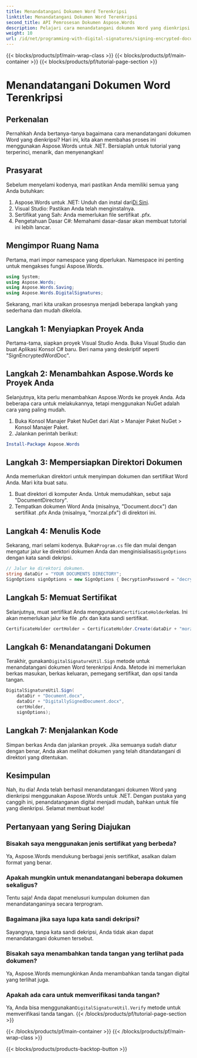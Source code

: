 ```yaml
---
title: Menandatangani Dokumen Word Terenkripsi
linktitle: Menandatangani Dokumen Word Terenkripsi
second_title: API Pemrosesan Dokumen Aspose.Words
description: Pelajari cara menandatangani dokumen Word yang dienkripsi menggunakan Aspose.Words untuk .NET dengan panduan terperinci dan langkah demi langkah ini. Sempurna untuk pengembang.
weight: 10
url: /id/net/programming-with-digital-signatures/signing-encrypted-document/
---
```


{{< blocks/products/pf/main-wrap-class >}}
{{< blocks/products/pf/main-container >}}
{{< blocks/products/pf/tutorial-page-section >}}

# Menandatangani Dokumen Word Terenkripsi

## Perkenalan

Pernahkah Anda bertanya-tanya bagaimana cara menandatangani dokumen Word yang dienkripsi? Hari ini, kita akan membahas proses ini menggunakan Aspose.Words untuk .NET. Bersiaplah untuk tutorial yang terperinci, menarik, dan menyenangkan!

## Prasyarat

Sebelum menyelami kodenya, mari pastikan Anda memiliki semua yang Anda butuhkan:

1.  Aspose.Words untuk .NET: Unduh dan instal dari[Di Sini](https://releases.aspose.com/words/net/).
2. Visual Studio: Pastikan Anda telah menginstalnya.
3. Sertifikat yang Sah: Anda memerlukan file sertifikat .pfx.
4. Pengetahuan Dasar C#: Memahami dasar-dasar akan membuat tutorial ini lebih lancar.

## Mengimpor Ruang Nama

Pertama, mari impor namespace yang diperlukan. Namespace ini penting untuk mengakses fungsi Aspose.Words.

```csharp
using System;
using Aspose.Words;
using Aspose.Words.Saving;
using Aspose.Words.DigitalSignatures;
```

Sekarang, mari kita uraikan prosesnya menjadi beberapa langkah yang sederhana dan mudah dikelola.

## Langkah 1: Menyiapkan Proyek Anda

Pertama-tama, siapkan proyek Visual Studio Anda. Buka Visual Studio dan buat Aplikasi Konsol C# baru. Beri nama yang deskriptif seperti "SignEncryptedWordDoc".

## Langkah 2: Menambahkan Aspose.Words ke Proyek Anda

Selanjutnya, kita perlu menambahkan Aspose.Words ke proyek Anda. Ada beberapa cara untuk melakukannya, tetapi menggunakan NuGet adalah cara yang paling mudah. 

1. Buka Konsol Manajer Paket NuGet dari Alat > Manajer Paket NuGet > Konsol Manajer Paket.
2. Jalankan perintah berikut:

```powershell
Install-Package Aspose.Words
```

## Langkah 3: Mempersiapkan Direktori Dokumen

Anda memerlukan direktori untuk menyimpan dokumen dan sertifikat Word Anda. Mari kita buat satu.

1. Buat direktori di komputer Anda. Untuk memudahkan, sebut saja "DocumentDirectory".
2. Tempatkan dokumen Word Anda (misalnya, "Document.docx") dan sertifikat .pfx Anda (misalnya, "morzal.pfx") di direktori ini.

## Langkah 4: Menulis Kode

 Sekarang, mari selami kodenya. Buka`Program.cs` file dan mulai dengan mengatur jalur ke direktori dokumen Anda dan menginisialisasi`SignOptions` dengan kata sandi dekripsi.

```csharp
// Jalur ke direktori dokumen.
string dataDir = "YOUR DOCUMENTS DIRECTORY";
SignOptions signOptions = new SignOptions { DecryptionPassword = "decryptionPassword" };
```

## Langkah 5: Memuat Sertifikat

 Selanjutnya, muat sertifikat Anda menggunakan`CertificateHolder`kelas. Ini akan memerlukan jalur ke file .pfx dan kata sandi sertifikat.

```csharp
CertificateHolder certHolder = CertificateHolder.Create(dataDir + "morzal.pfx", "aw");
```

## Langkah 6: Menandatangani Dokumen

 Terakhir, gunakan`DigitalSignatureUtil.Sign` metode untuk menandatangani dokumen Word terenkripsi Anda. Metode ini memerlukan berkas masukan, berkas keluaran, pemegang sertifikat, dan opsi tanda tangan.

```csharp
DigitalSignatureUtil.Sign(
    dataDir + "Document.docx",
    dataDir + "DigitallySignedDocument.docx",
    certHolder,
    signOptions);
```

## Langkah 7: Menjalankan Kode

Simpan berkas Anda dan jalankan proyek. Jika semuanya sudah diatur dengan benar, Anda akan melihat dokumen yang telah ditandatangani di direktori yang ditentukan.

## Kesimpulan

Nah, itu dia! Anda telah berhasil menandatangani dokumen Word yang dienkripsi menggunakan Aspose.Words untuk .NET. Dengan pustaka yang canggih ini, penandatanganan digital menjadi mudah, bahkan untuk file yang dienkripsi. Selamat membuat kode!

## Pertanyaan yang Sering Diajukan

### Bisakah saya menggunakan jenis sertifikat yang berbeda?
Ya, Aspose.Words mendukung berbagai jenis sertifikat, asalkan dalam format yang benar.

### Apakah mungkin untuk menandatangani beberapa dokumen sekaligus?
Tentu saja! Anda dapat menelusuri kumpulan dokumen dan menandatanganinya secara terprogram.

### Bagaimana jika saya lupa kata sandi dekripsi?
Sayangnya, tanpa kata sandi dekripsi, Anda tidak akan dapat menandatangani dokumen tersebut.

### Bisakah saya menambahkan tanda tangan yang terlihat pada dokumen?
Ya, Aspose.Words memungkinkan Anda menambahkan tanda tangan digital yang terlihat juga.

### Apakah ada cara untuk memverifikasi tanda tangan?
 Ya, Anda bisa menggunakan`DigitalSignatureUtil.Verify` metode untuk memverifikasi tanda tangan.
{{< /blocks/products/pf/tutorial-page-section >}}

{{< /blocks/products/pf/main-container >}}
{{< /blocks/products/pf/main-wrap-class >}}

{{< blocks/products/products-backtop-button >}}
